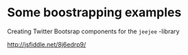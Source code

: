 # Some boostrapping examples

Creating Twitter Bootsrap components for the `jeejee` -library

http://jsfiddle.net/8j6edrp9/








